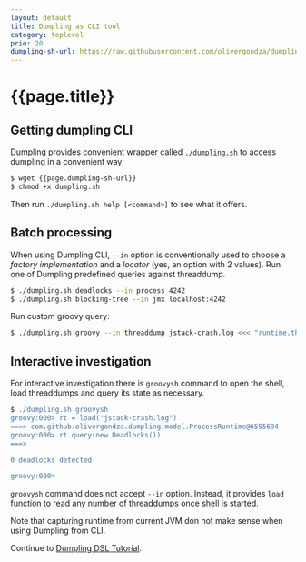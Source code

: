 ```yaml
---
layout: default
title: Dumpling as CLI tool
category: toplevel
prio: 20
dumpling-sh-url: https://raw.githubusercontent.com/olivergondza/dumpling/master/dumpling.sh
---
```


# {{page.title}}

## Getting dumpling CLI

Dumpling provides convenient wrapper called [`./dumpling.sh`]({{page.dumpling-sh-url}}) to access dumpling in a convenient way:

```bash
$ wget {{page.dumpling-sh-url}}
$ chmod +x dumpling.sh
```

Then run `./dumpling.sh help [<command>]` to see what it offers.

## Batch processing

When using Dumpling CLI, `--in` option is conventionally used to choose a *factory implementation* and a *locator* (yes, an option with 2 values). Run one of Dumpling predefined queries against threaddump.

```bash
$ ./dumpling.sh deadlocks --in process 4242
$ ./dumpling.sh blocking-tree --in jmx localhost:4242
```

Run custom groovy query:

```bash
$ ./dumpling.sh groovy --in threaddump jstack-crash.log <<< "runtime.threads.grep { it.status.waiting }"
```

## Interactive investigation

For interactive investigation there is `groovysh` command to open the shell, load threaddumps and query its state as necessary.

```groovy
$ ./dumpling.sh groovysh
groovy:000> rt = load("jstack-crash.log")
===> com.github.olivergondza.dumpling.model.ProcessRuntime@6555694
groovy:000> rt.query(new Deadlocks())
===>

0 deadlocks detected

groovy:000>
```

`groovysh` command does not accept `--in` option. Instead, it provides `load` function to read any number of threaddumps once shell is started.

Note that capturing runtime from current JVM don not make sense when using
Dumpling from CLI.

Continue to [Dumpling DSL Tutorial](./tutorial.html).
